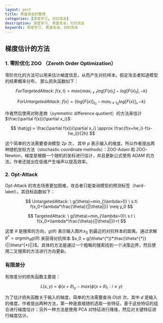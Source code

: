 ```yaml
---
layout: post
title: 黑盒攻击的整理
categories: [深度学习, 对抗攻击]
description: 深度学习, 黑盒攻击，对抗攻击
keywords: 深度学习, 黑盒攻击，对抗攻击
---
```


## 梯度估计的方法
### 1. 零阶优化 ZOO （Zeroth Order Optimization）
零阶优化的方法可以用来估计梯度信息，从而产生对抗样本。假定攻击者知道模型的结果概率分布，
那么损失函数如下：

$$
ForTargetedAttack:\ f(x,t) = max\{max_{i\neq t}log[F(x)_i]-log[F(x)_t], -k\}
$$

$$
ForUntargetedAttack:\ f(x)=\{log[F(x)]_{t_0}-max_{i\neq t_0}log[F(x)]_i, -k\}
$$

作者然后使用对称差商（symmetric difference quotient）的方法来估计 $\frac{\partial f(x)}{\partial x_i}$:

$$
\hat{g}:= \frac{\partial f(x)}{\partial x_i} \approx \frac{f(x+he_i)-f(x-he_i)}{2h}
$$

这个简单的方法需要查询模型 $2p$ 次， 其中 $p$ 表示输入的维度。所以作者提出两种随机坐标方法（stochastic coordinate methods）：ZOO-Adam 和 ZOO-Newton，梯度是根据一个随机的坐标进行估计，并且更新公式使用 ADAM 的方法。作者还提出在低维产生噪声以提高效率。

### 2. Opt-Attack
Opt-Attack 的攻击场景更加困难，攻击者只能查询模型的预测标签（hard-label）。其目标函数如下：

$$
UntargetedAttack: \ g(\theta)=min_{\lambda>0} \ s.t\  f(x_0+\lambda*\frac{\theta}{||\theta||}) \neq y_0
$$

$$
TargetedAttack: \ g(\theta)=min_{\lambda>0}\ s.t \ f(x_0+\lambda*\frac{\theta}{||\theta||})=t
$$

这里 $\theta$ 是搜索的方向，$g(\theta)$ 表示输入图片$x_0$ 到最近的对抗样本的距离。通过求解 $\theta^{*} = argmin_{\theta}g(\theta)$ 来获得对抗样本 $x_0 + g(\theta^{*})*\frac{\theta^{*}}{||\theta^{*}||}$。具体的方法是通过一个粗略的搜索找到一个决策边界，然后使用二叉搜索的方法进行方向更新。

### 有限差分
有限差分的损失函数主要是：

$$
L(x,y)=\phi(x+\delta)_y - max(\phi(x+\delta)_i:i\neq y)
$$

为了估计损失函数关于输入的梯度，简单的方法需要查询 $O(d)$ 次，其中 $d$ 是输入的维度。作者提出两种方法，第一种是直接随机选取一些特征，基于这些特征的组合进行梯度估计；另外一种方法是使用 PCA 对特征进行降维，然后对关键特征进行梯度估计。



